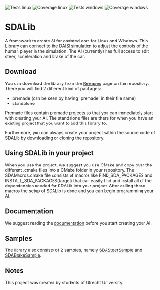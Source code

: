 ![Tests linux](https://github.com/red-panda-productions/SDALib/actions/workflows/test-linux.yml/badge.svg)
![Coverage linux](https://github.com/red-panda-productions/SDALib/actions/workflows/code-coverage-linux.yml/badge.svg) 
![Tests windows](https://github.com/red-panda-productions/SDALib/actions/workflows/test-windows.yml/badge.svg)
![Coverage windows](https://github.com/red-panda-productions/SDALib/actions/workflows/code-coverage-windows.yml/badge.svg) 

# SDALib

A framework to create AI for assisted cars for Linux and Windows. 
This Library can connect to the [DAISI](https://github.com/red-panda-productions/speed-dreams) simulation to adjust the controls of the human player in the simulation. The AI (currently) has full access to edit steer, acceleration and brake of the car.

## Download

You can download the library from the [Releases](https://github.com/red-panda-productions/SDALib/releases) page on the repository. There you will find 2 different kind of packages:
- premade (can be seen by having 'premade' in their file name)
- standalone

Premade files contain premade projects so that you can immediately start with creating your AI. The standalone files are there for when you have an existing project that you want to add this library to.

Furthermore, you can always create your project within the source code of SDALib by downloading or cloning the repository.

## Using SDALib in your project

When you use the project, we suggest you use CMake and copy over the different .cmake files into a CMake folder in your repository. The SDAMacros.cmake file consists of macros like FIND_SDA_PACKAGES and INSTALL_SDA_PACKAGES(target) that can easily find and install all of the dependencies needed for SDALib into your project. After calling these macros the setup of SDALib is done and you can begin programming your AI.

## Documentation

We suggest reading the [documentation](https://github.com/red-panda-productions/SDALib/blob/main/DOCUMENTATION.md) before you start creating your AI.

## Samples

The library also consists of 2 samples, namely [SDASteerSample](https://github.com/red-panda-productions/SDALib/tree/main/SDALib-CPP/Samples/SDASteerSample) and [SDABrakeSample](https://github.com/red-panda-productions/SDALib/tree/main/SDALib-CPP/Samples/SDABrakeSample). 

## Notes

This project was created by students of Utrecht University.
